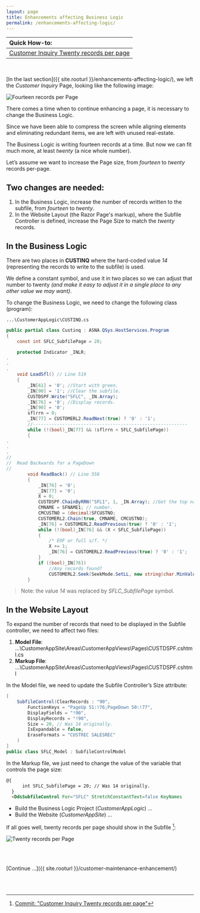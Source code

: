```yaml
---
layout: page
title: Enhancements affecting Business Logic
permalink: /enhancements-affecting-logic/
---
```

| Quick How-to: 
|:-------------
| [Customer Inquiry Twenty records per page](https://github.com/ASNA/SunFarm/search?q=Customer+Inquiry+Twenty+records+per+page&type=commits)

<br>

[In the last section]({{ site.rooturl }}/enhancements-affecting-logic/), we left the *Customer Inquiry* Page, looking like the following image:

![Fourteen records per Page](/images/narrower-name-column.png)

There comes a time when to continue enhancing a page, it is necessary to change the Business Logic.

Since we have been able to compress the screen while aligning elements and eliminating redundant items, we are left with unused real-estate.

The Business Logic is writing fourteen records at a time. But now we can fit much more, at least *twenty* (a nice whole number).

Let’s assume we want to increase the Page size, from *fourteen* to *twenty* records per-page.

## Two changes are needed:
1. In the Business Logic, increase the number of records written to the subfile, from *fourteen* to *twenty*.
2. In the Website Layout (the Razor Page's markup), where the Subfile Controller is defined, increase the Page Size to match the *twenty* records.


## In the Business Logic
There are two places in **CUSTINQ** where the hard-coded value *14* (representing the records to write to the subfile) is used.

We define a constant symbol, and use it in two places so we can adjust that number to twenty *(and make it easy to adjust it in a single place to any other value we may want)*.

To change the Business Logic, we need to change the following class (program):

~~~
...\CustomerAppLogic\CUSTINQ.cs
~~~

```cs
public partial class Custinq : ASNA.QSys.HostServices.Program
{
    const int SFLC_SubfilePage = 20;

    protected Indicator _INLR;
.
.
.
    void LoadSfl() // Line 519
    {
        _IN[61] = '0'; //Start with green.
        _IN[90] = '1'; //Clear the subfile.
        CUSTDSPF.Write("SFLC", _IN.Array);
        _IN[76] = '0'; //Display records.
        _IN[90] = '0';
        sflrrn = 0;
        _IN[77] = CUSTOMERL2.ReadNext(true) ? '0' : '1';
        //----------------------------------------------------------
        while (!(bool)_IN[77] && (sflrrn < SFLC_SubfilePage))
        {
.
.
.
//
//  Read Backwards for a PageDown
//
        void ReadBack() // Line 558
        {
            _IN[76] = '0';
            _IN[77] = '0';
            X = 0;
            CUSTDSPF.ChainByRRN("SFL1", 1, _IN.Array); //Get the top name and
            CMNAME = SFNAME1; // number.
            CMCUSTNO = (decimal)SFCUSTNO;
            CUSTOMERL2.Chain(true, CMNAME, CMCUSTNO);
            _IN[76] = CUSTOMERL2.ReadPrevious(true) ? '0' : '1';
            while (!(bool)_IN[76] && (X < SFLC_SubfilePage))
            {
                /* EOF or full s/f. */
                X += 1;
                _IN[76] = CUSTOMERL2.ReadPrevious(true) ? '0' : '1';
            }
            if ((bool)_IN[76])
                //Any records found?
                CUSTOMERL2.Seek(SeekMode.SetLL, new string(char.MinValue, 40));
        }
```
>Note: the value *14* was replaced by *SFLC_SubfilePage* symbol.

## In the Website Layout
To expand the number of records that need to be displayed in the Subfile controller, we need to affect two files:

1. **Model File**: ...\CustomerAppSite\Areas\CustomerAppViews\Pages\CUSTDSPF.cshtml.cs
2. **Markup File**: ...\CustomerAppSite\Areas\CustomerAppViews\Pages\CUSTDSPF.cshtml


In the Model file, we need to update the Subfile Controller’s Size attribute:

```cs
[
    SubfileControl(ClearRecords : "90",
        FunctionKeys = "PageUp 51:!76;PageDown 50:!77",
        DisplayFields = "!90",
        DisplayRecords = "!90",
        Size = 20, // Was 14 originally.
        IsExpandable = false,
        EraseFormats = "CUSTREC SALESREC"
    )
]
public class SFLC_Model : SubfileControlModel
```

In the Markup file, we just need to change the value of the variable that controls the page size:

```html
@{
      int SFLC_SubfilePage = 20; // Was 14 originally.
  }
  <DdsSubfileControl For="SFLC" StretchConstantText=false KeyNames
```
* Build the Business Logic Project (*CustomerAppLogic*) …
* Build the Website (*CustomerAppSite*) …

If all goes well, twenty records per page should show in the Subfile [^1]:

![Twenty records per Page](/images/enhanced-page-one.png)

<br>
<br>

[Continue ...]({{ site.rooturl }}/customer-maintenance-enhancement/)

<br>
<br>

[^1]: [Commit: "Customer Inquiry Twenty records per page"](https://github.com/ASNA/SunFarm/search?q=Customer+Inquiry+Twenty+records+per+page&type=commits)








